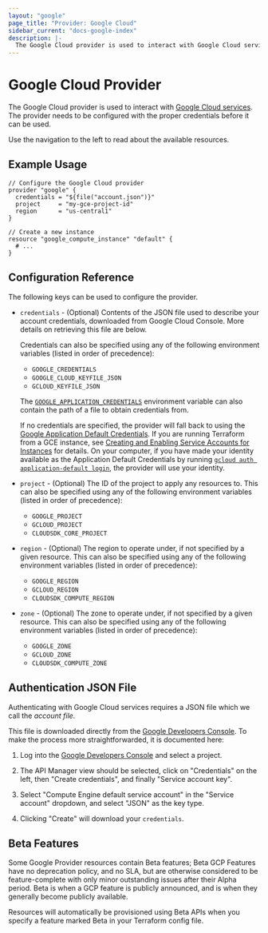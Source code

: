 ```yaml
---
layout: "google"
page_title: "Provider: Google Cloud"
sidebar_current: "docs-google-index"
description: |-
  The Google Cloud provider is used to interact with Google Cloud services. The provider needs to be configured with the proper credentials before it can be used.
---
```


# Google Cloud Provider

The Google Cloud provider is used to interact with
[Google Cloud services](https://cloud.google.com/). The provider needs
to be configured with the proper credentials before it can be used.

Use the navigation to the left to read about the available resources.

## Example Usage

```hcl
// Configure the Google Cloud provider
provider "google" {
  credentials = "${file("account.json")}"
  project     = "my-gce-project-id"
  region      = "us-central1"
}

// Create a new instance
resource "google_compute_instance" "default" {
  # ...
}
```

## Configuration Reference

The following keys can be used to configure the provider.

* `credentials` - (Optional) Contents of the JSON file used to describe your
  account credentials, downloaded from Google Cloud Console. More details on
  retrieving this file are below.

  Credentials can also be specified using any of the following environment
  variables (listed in order of precedence):

    * `GOOGLE_CREDENTIALS`
    * `GOOGLE_CLOUD_KEYFILE_JSON`
    * `GCLOUD_KEYFILE_JSON`

  The [`GOOGLE_APPLICATION_CREDENTIALS`](https://developers.google.com/identity/protocols/application-default-credentials#howtheywork)
  environment variable can also contain the path of a file to obtain credentials
  from.

  If no credentials are specified, the provider will fall back to using the
  [Google Application Default
  Credentials](https://developers.google.com/identity/protocols/application-default-credentials).
  If you are running Terraform from a GCE instance, see [Creating and Enabling
  Service Accounts for
  Instances](https://cloud.google.com/compute/docs/authentication) for
  details. On your computer, if you have made your identity available as the
  Application Default Credentials by running [`gcloud auth application-default
  login`](https://cloud.google.com/sdk/gcloud/reference/auth/application-default/login),
  the provider will use your identity.

* `project` - (Optional) The ID of the project to apply any resources to.  This
  can also be specified using any of the following environment variables (listed
  in order of precedence):

    * `GOOGLE_PROJECT`
    * `GCLOUD_PROJECT`
    * `CLOUDSDK_CORE_PROJECT`

* `region` - (Optional) The region to operate under, if not specified by a given resource.
  This can also be specified using any of the following environment variables (listed in order of
  precedence):

    * `GOOGLE_REGION`
    * `GCLOUD_REGION`
    * `CLOUDSDK_COMPUTE_REGION`
    
* `zone` - (Optional) The zone to operate under, if not specified by a given resource.
  This can also be specified using any of the following environment variables (listed in order of
  precedence):
  
    * `GOOGLE_ZONE`
    * `GCLOUD_ZONE`
    * `CLOUDSDK_COMPUTE_ZONE`

## Authentication JSON File

Authenticating with Google Cloud services requires a JSON
file which we call the _account file_.

This file is downloaded directly from the
[Google Developers Console](https://console.developers.google.com). To make
the process more straightforwarded, it is documented here:

1. Log into the [Google Developers Console](https://console.developers.google.com)
   and select a project.

2. The API Manager view should be selected, click on "Credentials" on the left,
   then "Create credentials", and finally "Service account key".

3. Select "Compute Engine default service account" in the "Service account"
   dropdown, and select "JSON" as the key type.

4. Clicking "Create" will download your `credentials`.

## Beta Features

Some Google Provider resources contain Beta features; Beta GCP Features have no
deprecation policy, and no SLA, but are otherwise considered to be feature-complete
with only minor outstanding issues after their Alpha period. Beta is when a GCP feature
is publicly announced, and is when they generally become publicly available.

Resources will automatically be provisioned using Beta APIs when you specify a feature
marked Beta in your Terraform config file.
